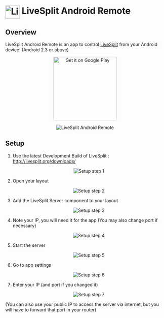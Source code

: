 <h1> <img src="https://raw.githubusercontent.com/LiveSplit/LiveSplit/master/LiveSplit/Resources/Icon.png" alt="LiveSplit Android Remote" height="42" width="45" align="top"/> LiveSplit Android Remote</h1>

## Overview ##

LiveSplit Android Remote is an app to control [LiveSplit](https://github.com/LiveSplit/LiveSplit) from your Android device. (Android 2.3 or above)

<p align="center">
	<a href='https://play.google.com/store/apps/details?id=de.ekelbatzen.livesplit.remote'>
		<img alt='Get it on Google Play' src='https://play.google.com/intl/en_us/badges/images/generic/en_badge_web_generic.png' width=200/>
	</a>
</p>

<p align="center">
	<img src="https://raw.githubusercontent.com/Ekelbatzen/LiveSplit.Remote.Android/master/pictures/screenshot.png" alt="LiveSplit Android Remote"/>
</p>

## Setup ##

1. Use the latest Development Build of LiveSplit : http://livesplit.org/downloads/
	<p align="center">
		<img src="https://raw.githubusercontent.com/Ekelbatzen/LiveSplit.Remote.Android/master/pictures/guide_1.png" alt="Setup step 1"/>
    </p>
2. Open your layout
    <p align="center">
		<img src="https://raw.githubusercontent.com/Ekelbatzen/LiveSplit.Remote.Android/master/pictures/guide_2.png" alt="Setup step 2"/>
	</p>
3. Add the LiveSplit Server component to your layout
	<p align="center">
		<img src="https://raw.githubusercontent.com/Ekelbatzen/LiveSplit.Remote.Android/master/pictures/guide_3.png" alt="Setup step 3"/>
	</p>
4. Note your IP, you will need it for the app (You may also change port if necessary)
	<p align="center">
		<img src="https://raw.githubusercontent.com/Ekelbatzen/LiveSplit.Remote.Android/master/pictures/guide_4.png" alt="Setup step 4"/>
	</p>
5. Start the server
	<p align="center">
		<img src="https://raw.githubusercontent.com/Ekelbatzen/LiveSplit.Remote.Android/master/pictures/guide_5.png" alt="Setup step 5"/>
	</p>

6. Go to app settings
	<p align="center">
		<img src="https://raw.githubusercontent.com/Ekelbatzen/LiveSplit.Remote.Android/master/pictures/guide_6.png" alt="Setup step 6"/>
	</p>
7. Enter your IP (and port if you changed it)
	<p align="center">
		<img src="https://raw.githubusercontent.com/Ekelbatzen/LiveSplit.Remote.Android/master/pictures/guide_7.png" alt="Setup step 7"/>
	</p>

(You can also use your public IP to access the server via internet, but you will have to forward that port in your router)